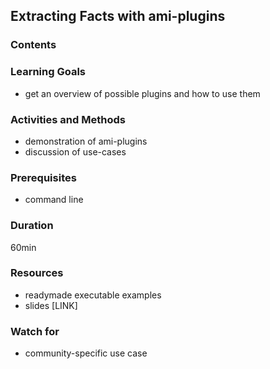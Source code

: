 ## Extracting Facts with ami-plugins

### Contents



### Learning Goals


* get an overview of possible plugins and how to use them


### Activities and Methods

* demonstration of ami-plugins
* discussion of use-cases


### Prerequisites

* command line

### Duration

60min

### Resources

* readymade executable examples
* slides [LINK]


### Watch for

* community-specific use case